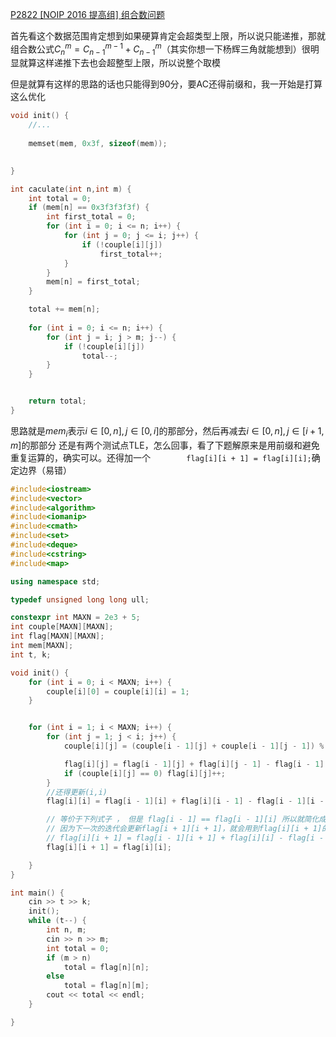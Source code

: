 [P2822 [NOIP 2016 提高组] 组合数问题](https://www.luogu.com.cn/problem/P2822)

首先看这个数据范围肯定想到如果硬算肯定会超类型上限，所以说只能递推，那就组合数公式$C_n^m=C_{n-1}^{m-1}+C_{n-1}^m$（其实你想一下杨辉三角就能想到）很明显就算这样递推下去也会超整型上限，所以说整个取模

但是就算有这样的思路的话也只能得到90分，要AC还得前缀和，我一开始是打算这么优化

```c++
void init() {
    //...
    
	memset(mem, 0x3f, sizeof(mem));

    
}

int caculate(int n,int m) {
	int total = 0;
	if (mem[n] == 0x3f3f3f3f) {
		int first_total = 0;
		for (int i = 0; i <= n; i++) {
			for (int j = 0; j <= i; j++) {
				if (!couple[i][j])
					first_total++;
			}
		}
		mem[n] = first_total;
	}

	total += mem[n];
	
	for (int i = 0; i <= n; i++) {
		for (int j = i; j > m; j--) {
			if (!couple[i][j])
				total--;
		}
	}


	return total;
}
```
思路就是$mem_i$表示$i\in[0,n],j\in[0,i]$的那部分，然后再减去$i\in[0,n],j\in[i+1,m]$的那部分
还是有两个测试点TLE，怎么回事，看了下题解原来是用前缀和避免重复运算的，确实可以。还得加一个`		flag[i][i + 1] = flag[i][i];`确定边界（易错）

```c++
#include<iostream>
#include<vector>
#include<algorithm>
#include<iomanip>
#include<cmath>
#include<set>
#include<deque>
#include<cstring>
#include<map>

using namespace std;

typedef unsigned long long ull;

constexpr int MAXN = 2e3 + 5;
int couple[MAXN][MAXN];
int flag[MAXN][MAXN];
int mem[MAXN];
int t, k;

void init() {
	for (int i = 0; i < MAXN; i++) {
		couple[i][0] = couple[i][i] = 1;
	}


	for (int i = 1; i < MAXN; i++) {
		for (int j = 1; j < i; j++) {
			couple[i][j] = (couple[i - 1][j] + couple[i - 1][j - 1]) % k;

			flag[i][j] = flag[i - 1][j] + flag[i][j - 1] - flag[i - 1][j - 1];
			if (couple[i][j] == 0) flag[i][j]++;
		}
		//还得更新(i,i)
		flag[i][i] = flag[i - 1][i] + flag[i][i - 1] - flag[i - 1][i - 1];

		// 等价于下列式子 ， 但是 flag[i - 1] == flag[i - 1][i] 所以就简化成这样子了，为什么要这个式子？
		// 因为下一次的迭代会更新flag[i + 1][i + 1]，就会用到flag[i][i + 1]的值，所以这部分也要计算
		// flag[i][i + 1] = flag[i - 1][i + 1] + flag[i][i] - flag[i - 1][i];
		flag[i][i + 1] = flag[i][i];

	}
}

int main() {
	cin >> t >> k;
	init();
	while (t--) {
		int n, m;
		cin >> n >> m;
		int total = 0;
		if (m > n)
			total = flag[n][n];
		else
			total = flag[n][m];
		cout << total << endl;
	}

}
```
